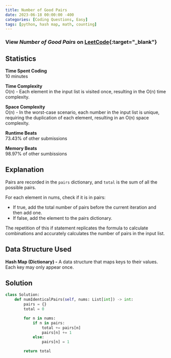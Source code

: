 ```yaml
---
title: Number of Good Pairs
date: 2023-06-18 00:00:00 -400
categories: [Coding Questions, Easy]
tags: [python, hash map, math, counting]
---
```


### View *Number of Good Pairs* on [LeetCode](https://leetcode.com/problems/number-of-good-pairs/description/){:target="_blank"}  

## Statistics  

**Time Spent Coding**  
10 minutes

**Time Complexity**  
O(n) - Each element in the input list is visited once, resulting in the O(n) time complexity.

**Space Complexity**  
O(n) - In the worst-case scenario, each number in the input list is unique, requiring the duplication of each element, resulting in an O(n) space complexity.

**Runtime Beats**  
73.43% of other submissions  

**Memory Beats**  
98.97% of other sumbissions  

## Explanation  
Pairs are recorded in the `pairs` dictionary, and `total` is the sum of all the possible pairs.

For each element in nums, check if it is in pairs:
*   If true, add the total number of pairs before the current iteration and then add one.
*   If false, add the element to the pairs dictionary.

The repetition of this if statement replicates the formula to calculate combinations and accurately calculates the number of pairs in the input list.

## Data Structure Used

**Hash Map (Dictionary) -** A data structure that maps keys to their values. Each key may only appear once.

## Solution  

```python
class Solution:
    def numIdenticalPairs(self, nums: List[int]) -> int:
        pairs = {}
        total = 0

        for n in nums:
            if n in pairs:
                total += pairs[n]
                pairs[n] += 1
            else:
                pairs[n] = 1

        return total

```